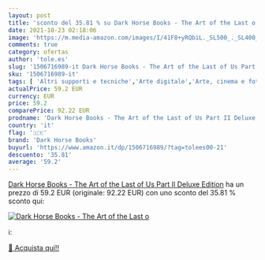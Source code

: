 ```yaml
---
layout: post
title: 'sconto del 35.81 % su Dark Horse Books - The Art of the Last o  '
date: 2021-10-23 02:18:06
image: 'https://m.media-amazon.com/images/I/41F8+yRQbiL._SL500_._SL400_.jpg'
comments: true
category: ofertas
author: 'tole.es'
slug: '1506716989-it Dark Horse Books - The Art of the Last of Us Part II...'
sku: '1506716989-it'
tags: [ 'Altri supporti e tecniche','Arte digitale','Arte, cinema e fotografia','Computer e videogiochi','Design commerciale','Design e grafica','Informatica, Web e Digital Media','Libri','Società e scienze sociali','Storia dellarte','Storia dellarte per temi e concetti','Storia dellarte, teoria e critica','Studi culturali e sociali','dark horse books', ]
actualPrice: 59.2 EUR
currency: EUR
price: 59.2
comparePrice: 92.22 EUR
prodname: 'Dark Horse Books - The Art of the Last of Us Part II Deluxe Edition'
country: 'it'
flag: '🇮🇹'
brand: 'Dark Horse Books'
buyurl: 'https://www.amazon.it/dp/1506716989/?tag=tolees00-21'
descuento: '35.81'
average: '59.2'
---
```


[Dark Horse Books - The Art of the Last of Us Part II Deluxe Edition](https://www.amazon.it/dp/1506716989/?tag=tolees00-21) ha un prezzo di 59.2 EUR (originale: 92.22 EUR) con uno sconto del 35.81 % sconto qui:

[![Dark Horse Books - The Art of the Last o](https://m.media-amazon.com/images/I/41F8+yRQbiL._SL500_._SL400_.jpg)](https://www.amazon.it/dp/1506716989/?tag=tolees00-21)

ℹ️:


[🛒 Acquista qui!!](https://www.amazon.it/dp/1506716989/?tag=tolees00-21)
